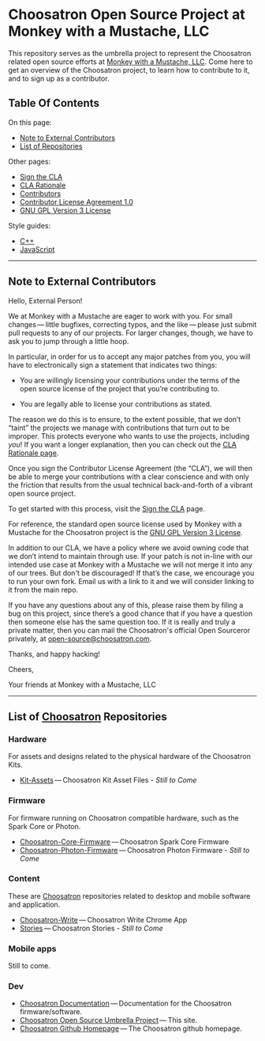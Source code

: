 Choosatron Open Source Project at Monkey with a Mustache, LLC
==============================================

This repository serves as the umbrella project to represent the
Choosatron related open source efforts at [Monkey&nbsp;with&nbsp;a&nbsp;Mustache,&nbsp;LLC](http://jerrytron.com).
Come here to get an overview of the Choosatron project, to learn how to
contribute to it, and to sign up as a contributor.

Table Of Contents
-----------------

On this page:

* [Note to External Contributors](#note-to-external-contributors)
* [List of Repositories](#list-of-repositories)

Other pages:

* [Sign the CLA](https://github.com/choosatron/open-source/blob/master/sign-cla.md)
* [CLA Rationale](https://github.com/choosatron/open-source/blob/master/cla-rationale.md)
* [Contributors](https://github.com/choosatron/open-source/blob/master/contributors)
* [Contributor License Agreement 1.0](https://github.com/choosatron/open-source/blob/master/cla-1.0.md)
* [GNU GPL Version 3 License](https://github.com/choosatron/open-source/blob/master/license-gpl-3.0.txt)

Style guides:

* [C++](https://github.com/choosatron/open-source/blob/master/styleguides/C++.md)
* [JavaScript](https://github.com/choosatron/open-source/blob/master/styleguides/JavaScript.md)

* * * * * * * * * * * * * * * * * * * * * * * * * * * * * * * *

Note to External Contributors
-----------------------------

Hello, External Person!

We at Monkey with a Mustache are eager to work with you. For small changes&#8201;&mdash;&#8201;little
bugfixes, correcting typos, and the like&#8201;&mdash;&#8201;please just submit pull
requests to any of our projects. For larger changes, though, we have to ask you to jump
through a little hoop.

In particular, in order for us to accept any major patches from you, you will have to
electronically sign a statement that indicates two things:

* You are willingly licensing your contributions under the terms of
  the open source license of the project that you’re contributing to.

* You are legally able to license your contributions as stated.

The reason we do this is to ensure, to the extent possible, that we don’t “taint”
the projects we manage with contributions that turn out to be improper. This protects
everyone who wants to use the projects, including *you*! If you want a longer explanation,
then you can check out the [CLA Rationale page](https://github.com/choosatron/open-source/blob/master/cla-rationale.md).

Once you sign the Contributor License Agreement (the “CLA”), we will then be able to
merge your contributions with a clear conscience and with only the friction that results
from the usual technical back-and-forth of a vibrant open source project.

To get started with this process, visit the
[Sign the CLA](https://github.com/choosatron/open-source/blob/master/sign-cla.md)
page.

For reference, the standard open source license used by Monkey with a Mustache for the Choosatron project is the
[GNU GPL Version 3 License](https://github.com/choosatron/open-source/blob/master/license-gpl-3.0.txt).

In addition to our CLA, we have a policy where we avoid owning code that we don’t intend
to maintain through use. If your patch is not in-line with our intended use case
at Monkey with a Mustache we will not merge it into any of our trees. But don't be discouraged! If
that’s the case, we encourage you to run your own fork. Email us with a link to it
and we will consider linking to it from the main repo.

If you have any questions about any of this, please raise them by
filing a bug on this project, since there’s a good chance that if you
have a question then someone else has the same question too. If it is
really and truly a private matter, then you can mail the Choosatron's
official Open Sourceror privately, at
[open-source@choosatron.com](mailto:open-source@choosatron.com).

Thanks, and happy hacking!

Cheers,

Your friends at Monkey with a Mustache, LLC

* * * * * * * * * * * * * * * * * * * * * * * * * * * * * * * *

List of [Choosatron](http://choosatron.com/) Repositories
----------------

### Hardware

For assets and designs related to the physical hardware of the Choosatron Kits.

* [Kit-Assets](https://github.com/choosatron/kit-assets)&#8201;&mdash;&#8201;Choosatron Kit Asset Files - *Still to Come*

### Firmware

For firmware running on Choosatron compatible hardware, such as the Spark Core or Photon.

* [Choosatron-Core-Firmware](https://github.com/choosatron/choosatron-core-firmware)&#8201;&mdash;&#8201;Choosatron Spark Core Firmware
* [Choosatron-Photon-Firmware](https://github.com/choosatron/choosatron-photon-firmware)&#8201;&mdash;&#8201;Choosatron Photon Firmware - *Still to Come*

### Content

These are [Choosatron](http://choosatron.com/) repositories related to desktop and mobile software and application.

* [Choosatron-Write](https://github.com/choosatron/choosatron-write)&#8201;&mdash;&#8201;Choosatron Write Chrome App
* [Stories](https://github.com/choosatron/stories)&#8201;&mdash;&#8201;Choosatron Stories - *Still to Come*

### Mobile apps

Still to come.

### Dev

* [Choosatron Documentation](https://github.com/choosatron/open-source)&#8201;&mdash;&#8201;Documentation for the Choosatron firmware/software.
* [Choosatron Open Source Umbrella Project](https://github.com/choosatron/open-source)&#8201;&mdash;&#8201;This site.
* [Choosatron Github Homepage](https://github.com/choosatron/choosatron.github.io)&#8201;&mdash;&#8201;The Choosatron github homepage.